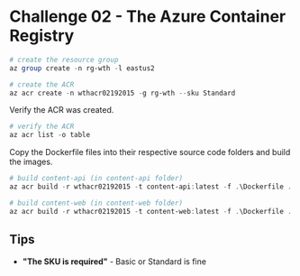 # Challenge 02 - The Azure Container Registry

```powershell
# create the resource group
az group create -n rg-wth -l eastus2

# create the ACR
az acr create -n wthacr02192015 -g rg-wth --sku Standard
```

Verify the ACR was created.

```powershell
# verify the ACR
az acr list -o table
```

Copy the Dockerfile files into their respective source code folders and build the images.

```powershell
# build content-api (in content-api folder)
az acr build -r wthacr02192015 -t content-api:latest -f .\Dockerfile .

# build content-web (in content-web folder)
az acr build -r wthacr02192015 -t content-web:latest -f .\Dockerfile .
```

## Tips
- **"The SKU is required"** - Basic or Standard is fine